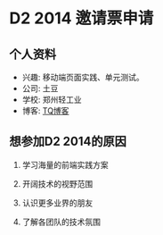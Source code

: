# D2 2014 邀请票申请

## 个人资料

- 兴趣: 移动端页面实践、单元测试。
- 公司: 土豆
- 学校: 郑州轻工业
- 博客: [TQ博客](http://blog.csdn.net/fei_gao)

## 想参加D2 2014的原因

1. 学习海量的前端实践方案

2. 开阔技术的视野范围

3. 认识更多业界的朋友

4. 了解各团队的技术氛围
 
